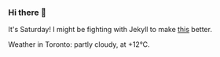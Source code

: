 ### Hi there :wave:

It's Saturday! I might be fighting with Jekyll to make [this](https://swissclubto.github.io) better.

Weather in Toronto: partly cloudy, at +12°C.
